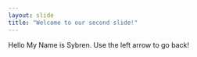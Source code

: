 ```yaml
---
layout: slide
title: "Welcome to our second slide!"
---
```

Hello My Name is Sybren. 
Use the left arrow to go back!
